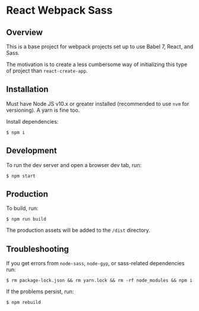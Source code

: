 
# React Webpack Sass

## Overview
This is a base project for webpack projects set up to use Babel 7, React, and Sass.

The motivation is to create a less cumbersome way of initializing this type of project than `react-create-app`.

## Installation

Must have Node JS v10.x or greater installed (recommended to use `nvm` for versioning). A yarn is fine too.

Install dependencies:
```
$ npm i
```

## Development

To run the dev server and open a browser dev tab, run:
```
$ npm start
```

## Production

To build, run:
```
$ npm run build
```

The production assets will be added to the `/dist` directory.

## Troubleshooting

If you get errors from `node-sass`, `node-gyp`, or sass-related dependencies run:
```
$ rm package-lock.json && rm yarn.lock && rm -rf node_modules && npm i
```

If the problems persist, run:
```
$ npm rebuild
```
